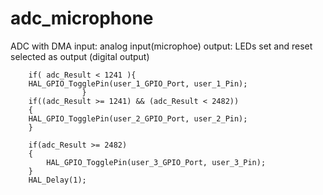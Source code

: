 # adc_microphone
ADC with DMA
input: analog input(microphoe)
output: LEDs set and reset selected as output (digital output)
 		
		if( adc_Result < 1241 ){
		HAL_GPIO_TogglePin(user_1_GPIO_Port, user_1_Pin);
					}
		if((adc_Result >= 1241) && (adc_Result < 2482))
		{
		HAL_GPIO_TogglePin(user_2_GPIO_Port, user_2_Pin);
		}
		
		if(adc_Result >= 2482)
		{
			HAL_GPIO_TogglePin(user_3_GPIO_Port, user_3_Pin);
		}
		HAL_Delay(1);
  
	
